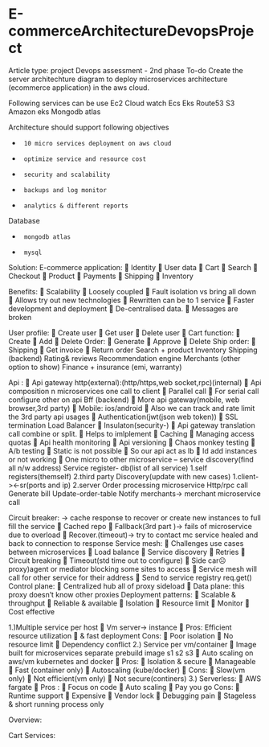 # E-commerceArchitectureDevopsProject

Article type: project
Devops assessment - 2nd phase
To-do
Create the server architechture diagram to deploy microservices architecture (ecommerce application) in the aws cloud.

Following services can be use
Ec2
Cloud watch
Ecs
Eks
Route53
S3
Amazon eks
Mongodb atlas
 
Architecture should support  following objectives
 
-      10 micro services deployment on aws cloud
-      optimize service and resource cost
-      security and scalability
-      backups and log monitor
-      analytics & different reports

Database
-      mongodb atlas
-      mysql	
Solution:
E-commerce application:
	Identity
	User data
	Cart
	Search
	Checkout
	Product
	Payments
	Shipping
	Inventory

 
Benefits:
	Scalability
	Loosely coupled
	Fault isolation vs bring all down
	Allows try out new technologies 
	Rewritten can be to 1 service
	Faster development and deployment
	De-centralised data.
	Messages are broken

User profile:
	Create user	
	Get user
	Delete user
	Cart function:
	Create
	Add 
	Delete
Order:
	Generate
	Approve
	Delete
Ship order:
	Shipping
	Get invoice
	Return order
Search + product
Inventory
Shipping (backend)
Rating& reviews
Recommendation engine
Merchants (other option to show)
Finance + insurance (emi, warranty)

Api :
	Api gateway http(external):(http/https,web socket,rpc)(internal)
	Api composition n microservices one call to client
	Parallel call
	For serial call configure other on api
Bff (backend)
	More api gateway(mobile, web browser,3rd party)
	Mobile: ios/android 
	Also we can track and rate limit the 3rd party api usages
	Authentication(jwt(json web token))
	SSL termination
Load Balancer
	Insulaton(security-)
	Api gateway translation call combine or split.
	Helps to imlplement
	Caching
	Managing access quotas
	Api health monitoring
	Api versioning
	Chaos monkey testing
	A/b testing
	Static is not possible 
	So our api act as lb
	Id add instances or not working 
	One micro to other microservice – service discovery(find all n/w address)
Service register- db(list of all service)
1.self registers(themself)
2.third party
Discovery(update with new cases)
 1.client-><-sr(ports and ip)
 2.server
Order processing microservice
Http/rpc call
Generate bill
Update-order-table
Notify merchants-> merchant microservice call

Circuit breaker: -> cache response to recover or create new instances to full fill the service
	Cached repo
	Fallback(3rd part )-> fails of microservice due to overload
	Recover.(timeout)-> try to contact mc service healed and back to connection to response
Service mesh:
	Challenges use cases between microservices
	Load balance
	Service discovery
	Retries
	Circuit breaking
	Timeout(std time out to configure)
	Side car☹proxy)agent or mediator blocking some sites to access
	Service mesh will call for other service for their address
	Send to service registry req.get()
Control plane:
	Centralized hub all of proxy sideload 
	Data plane: this proxy doesn’t know other proxies
Deployment patterns:
	Scalable & throughput
	Reliable & available
	Isolation
	Resource limit
	Monitor
	Cost effective

1.)Multiple service per host
	Vm server-> instance
	Pros: Efficient resource utilization 
	& fast deployment 
Cons:
	Poor isolation
	No resource limit
	Dependency conflict
2.) Service per vm/container
	Image built for microservices  separate prebuild image s1 s2 s3
	Auto scaling on aws/vm kubernetes and docker
	Pros:
	Isolation & secure
	Manageable
	Fast (container only)
	Autoscaling (kube/docker)
	 Cons:
	Slow(vm only)
	Not efficient(vm only)
	Not secure(continers)
3.) Serverless:
	AWS fargate
	Pros :
	Focus on code
	Auto scaling
	Pay you go
Cons:
	Runtime support
	Expensive
	Vendor lock
	Debugging pain
	Stageless & short running process only







Overview:



 







Cart Services:
 
     





